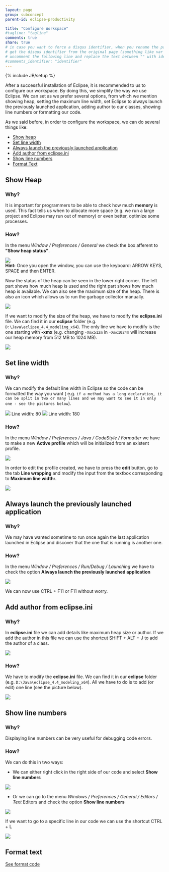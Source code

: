 ```yaml
---
layout: page
group: subconcept
parent-id: eclipse-productivity

title: "Configure Workspace"
#tagline: "tagline"
comments: true
share: true
# in case you want to force a disqus identifier, when you rename the page
# get the disqus identifier from the original page (something like var disqus_identifier = 'ident';),
# uncomment the following line and replace the text between "" with ident
#comments_identifier: "identifier"
---
```

{% include JB/setup %}

After a successful installation of Eclipse, it is recommended to us to configure our workspace. By doing this, we simplify the way we use Eclipse. We can set as we prefer several options, from which we mention <span class="label label-success">showing heap</span>, <span class="label label-success">setting the maximum line width</span>, <span class="label label-success">set Eclipse to always launch the previously launched application</span>, <span class="label label-success">adding author to our classes</span>, <span class="label label-success">showing line numbers</span> or <span class="label label-success">formatting our code</span>.   

<!-- more -->

As we said before, in order to configure the workspace, we can do several things like:
<ul> 
<li> <a href="#showHeap">Show heap</a> </li>
<li> <a href="#setLineWidth">Set line width</a> </li>
<li> <a href="#always">Always launch the previously launched application</a> </li>
<li> <a href="#addAuthor"> Add author from eclipse.ini</a> </li>
<li> <a href="#showLineNumbers"> Show line numbers</a>  </li>
<li> <a href="#formatText"> Format Text</a>  </li>
</ul>

<a name="showHeap"/>

## Show Heap 

### Why?

It is important for programmers to be able to check how much **memory** is used. This fact tells us when to allocate more space (e.g. we run a large project and Eclipse may run out of memory) or even better, optimize some processes.

### How?

In the menu *Window / Preferences / General* we check the box afferent to **"Show heap status"**.

<img class="img-thumbnail center-block" src="configure-workspace-images/show-heap-status.png"/>

<div class="alert alert-info"><strong>Hint:</strong> Once you open the window, you can use the keyboard: <span class="label label-success">ARROW KEYS</span>, <span class="label label-success">SPACE</span> and then <span class="label label-success">ENTER</span>.</div>

Now the status of the heap can be seen in the lower right corner. The left part shows how much heap is used and the right part shows how much heap is available. We can also see the maximum size of the heap. There is also an icon which allows us to run the garbage collector manually.

<img class="img-thumbnail center-block" src="configure-workspace-images/heap-status-garbage-collector.PNG"/>

If we want to modify the size of the heap, we have to modify the **eclipse.ini** file. We can find it in our **eclipse** folder (e.g. ``D:\Java\eclipse_4.4_modeling_x64``).
The only line we have to modify is the one starting with **-xmx**  (e.g. changing ``-Xmx512m`` in ``-Xmx1024m`` will increase our heap memory from 512 MB to 1024 MB).

<img class="img-thumbnail center-block" src="configure-workspace-images/ini-file.PNG"/>

<a name="setLineWidth"/>

## Set line width

### Why?

We can modify the default line width in Eclipse so the code can be formatted the way you want ( e.g. ``if a method has a long declaration, it can be split in two or many lines and we may want to see it in only one - see the pictures below``).

<img class="img-thumbnail center-block" src="configure-workspace-images/80.PNG"/> <span class="label label-warning">Line width: 80</span>
<img class="img-thumbnail center-block" src="configure-workspace-images/180.PNG"/> <span class="label label-warning">Line width: 180</span>

### How?

In the menu *Window / Preferences / Java / CodeStyle / Formatter* we have to make a new **Active profile** which will be initialized from an existent profile.

<img class="img-thumbnail center-block" src="configure-workspace-images/line-width.PNG"/>

In order to edit the profile created, we have to press the **edit** button, go to the tab **Line wrapping** and modify the input from the textbox corresponding to **Maximum line width:**.

<img class="img-thumbnail center-block" src="configure-workspace-images/change-line-width.PNG"/>

<a name="always"/>

## Always launch the previously launched application

### Why?

We may have wanted sometime to run once again the last application launched in Eclipse and discover that the one that is running is another one.

### How?

In the menu *Window / Preferences / Run/Debug / Launching* we have to check the option **Always launch the previously launched application**

<img class="img-thumbnail center-block" src="configure-workspace-images/always-launch.PNG"/>

We can now use <span class="label label-success">CTRL + F11</span> or <span class="label label-success">F11</span> without worry.

<a name="addAuthor"/>

## Add author from eclipse.ini

### Why?

In **eclipse.ini** file we can add details like maximum heap size or author. 
If we add the author in this file we can use the shortcut <span class="label label-success">SHIFT + ALT + J</span> to add the author of a class.

<img class="img-thumbnail center-block" src="configure-workspace-images/author.PNG"/>

### How?

We have to modify the **eclipse.ini** file. We can find it in our **eclipse** folder (e.g. ``D:\Java\eclipse_4.4_modeling_x64``).
All we have to do is to add (or edit) one line (see the picture below).

<img class="img-thumbnail center-block" src="configure-workspace-images/ini-file-author.PNG"/>

<a name="showLineNumbers"/>

## Show line numbers

### Why?

Displaying line numbers can be very useful for debugging code errors.

### How? 

We can do this in two ways: 

* We can either right click in the right side of our code and select **Show line numbers** 

<img class="img-thumbnail center-block" src="show-line-numbers-1.PNG"/>

* Or we can go to the menu *Windows / Preferences / General / Editors / Text* Editors and check the option **Show line numbers**

<img class="img-thumbnail center-block" src="configure-workspace-images/show-line-numbers-2.PNG"/>

If we want to go to a specific line in our code we can use the shortcut <span class="label label-success">CTRL + L</span> 

<img class="img-thumbnail center-block" src="configure-workspace-images/go-to-line.PNG"/>

<a name="formatText"/>

## Format text

[See format code](index.html#FormatCode)
